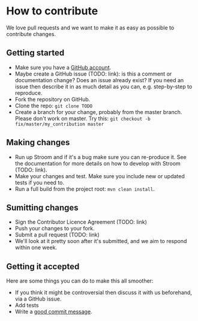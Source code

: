 # How to contribute

We love pull requests and we want to make it as easy as possible to contribute changes.

## Getting started
* Make sure you have a [GitHub account](https://github.com/).
* Maybe create a GitHub issue (TODO: link): is this a comment or documentation change? Does an issue already exist? If you need an issue then describe it in as much detail as you can, e.g. step-by-step to reproduce.
* Fork the repository on GitHub.
* Clone the repo: `git clone TODO`
 * Create a branch for your change, probably from the master branch. Please don't work on master. Try this: `git checkout -b fix/master/my_contribution master`

## Making changes
* Run up Stroom and if it's a bug make sure you can re-produce it. See the documentation for more details on how to develop with Stroom (TODO: link).
* Make your changes and test. Make sure you include new or updated tests if you need to.
* Run a full build from the project root: `mvn clean install`.

## Sumitting changes
* Sign the Contributor Licence Agreement (TODO: link)
* Push your changes to your fork.
* Submit a pull request (TODO: link)
* We'll look at it pretty soon after it's submitted, and we aim to respond within one week. 

## Getting it accepted
Here are some things you can do to make this all smoother:
* If you think it might be controversial then discuss it with us beforehand, via a GitHub issue.
* Add tests
* Write a [good commit message](http://chris.beams.io/posts/git-commit/).